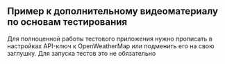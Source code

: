 ﻿## Пример к дополнительному видеоматериалу по основам тестирования 

Для полноценной работы тестового приложения нужно прописать в настройках API-ключ к OpenWeatherMap или подменить его на свою заглушку. Для запуска тестов это не обязательно
